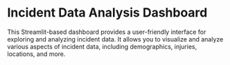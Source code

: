 # Incident Data Analysis Dashboard
This Streamlit-based dashboard provides a user-friendly interface for exploring and analyzing incident data. It allows you to visualize and analyze various aspects of incident data, including demographics, injuries, locations, and more.
